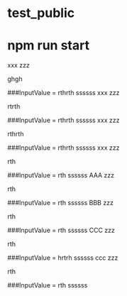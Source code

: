 # test_public
# npm run start
xxx
zzz

ghgh

###InputValue = rthrth
ssssss
xxx
zzz

rtrth

###InputValue = rthrth
ssssss
xxx
zzz

rthrth

###InputValue = rthrth
ssssss
xxx
zzz

rth

###InputValue = rth
ssssss
AAA
zzz

rth

###InputValue = rth
ssssss
BBB
zzz

rth

###InputValue = rth
ssssss
CCC
zzz

rth

###InputValue = hrtrh
ssssss
ccc
zzz

rth

###InputValue = rth
ssssss
